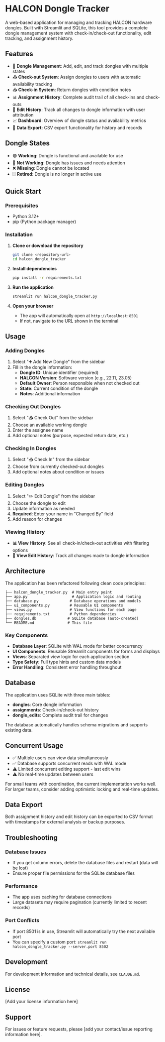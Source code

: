 # HALCON Dongle Tracker

A web-based application for managing and tracking HALCON hardware dongles. Built with Streamlit and SQLite, this tool provides a complete dongle management system with check-in/check-out functionality, edit tracking, and assignment history.

## Features

- 🔐 **Dongle Management**: Add, edit, and track dongles with multiple states
- 📤 **Check-out System**: Assign dongles to users with automatic availability tracking
- 📥 **Check-in System**: Return dongles with condition notes
- 📊 **Assignment History**: Complete audit trail of all check-ins and check-outs
- 📝 **Edit History**: Track all changes to dongle information with user attribution
- 📈 **Dashboard**: Overview of dongle status and availability metrics
- 💾 **Data Export**: CSV export functionality for history and records

## Dongle States

- 🟢 **Working**: Dongle is functional and available for use
- 🔴 **Not Working**: Dongle has issues and needs attention
- ❌ **Missing**: Dongle cannot be located
- 🗄️ **Retired**: Dongle is no longer in active use

## Quick Start

### Prerequisites

- Python 3.12+ 
- pip (Python package manager)

### Installation

1. **Clone or download the repository**
   ```bash
   git clone <repository-url>
   cd halcon_dongle_tracker
   ```

2. **Install dependencies**
   ```bash
   pip install -r requirements.txt
   ```

3. **Run the application**
   ```bash
   streamlit run halcon_dongle_tracker.py
   ```

4. **Open your browser**
   - The app will automatically open at `http://localhost:8501`
   - If not, navigate to the URL shown in the terminal

## Usage

### Adding Dongles
1. Select "➕ Add New Dongle" from the sidebar
2. Fill in the dongle information:
   - **Dongle ID**: Unique identifier (required)
   - **HALCON Version**: Software version (e.g., 22.11, 23.05)
   - **Default Owner**: Person responsible when not checked out
   - **State**: Current condition of the dongle
   - **Notes**: Additional information

### Checking Out Dongles
1. Select "📤 Check Out" from the sidebar
2. Choose an available working dongle
3. Enter the assignee name
4. Add optional notes (purpose, expected return date, etc.)

### Checking In Dongles
1. Select "📥 Check In" from the sidebar
2. Choose from currently checked-out dongles
3. Add optional notes about condition or issues

### Editing Dongles
1. Select "✏️ Edit Dongle" from the sidebar
2. Choose the dongle to edit
3. Update information as needed
4. **Required**: Enter your name in "Changed By" field
5. Add reason for changes

### Viewing History
- **📊 View History**: See all check-in/check-out activities with filtering options
- **📝 View Edit History**: Track all changes made to dongle information

## Architecture

The application has been refactored following clean code principles:

```
├── halcon_dongle_tracker.py  # Main entry point
├── app.py                    # Application logic and routing
├── database.py              # Database operations and models
├── ui_components.py         # Reusable UI components
├── views.py                 # View functions for each page
├── requirements.txt         # Python dependencies
├── dongles.db              # SQLite database (auto-created)
└── README.md               # This file
```

### Key Components

- **Database Layer**: SQLite with WAL mode for better concurrency
- **UI Components**: Reusable Streamlit components for forms and displays  
- **Views**: Separated view logic for each application section
- **Type Safety**: Full type hints and custom data models
- **Error Handling**: Consistent error handling throughout

## Database

The application uses SQLite with three main tables:

- **dongles**: Core dongle information
- **assignments**: Check-in/check-out history
- **dongle_edits**: Complete audit trail for changes

The database automatically handles schema migrations and supports existing data.

## Concurrent Usage

- ✅ Multiple users can view data simultaneously
- ✅ Database supports concurrent reads with WAL mode
- ⚠️ Limited concurrent editing support - last edit wins
- ⚠️ No real-time updates between users

For small teams with coordination, the current implementation works well. For larger teams, consider adding optimistic locking and real-time updates.

## Data Export

Both assignment history and edit history can be exported to CSV format with timestamps for external analysis or backup purposes.

## Troubleshooting

### Database Issues
- If you get column errors, delete the database files and restart (data will be lost)
- Ensure proper file permissions for the SQLite database files

### Performance
- The app uses caching for database connections
- Large datasets may require pagination (currently limited to recent records)

### Port Conflicts
- If port 8501 is in use, Streamlit will automatically try the next available port
- You can specify a custom port: `streamlit run halcon_dongle_tracker.py --server.port 8502`

## Development

For development information and technical details, see `CLAUDE.md`.

## License

[Add your license information here]

## Support

For issues or feature requests, please [add your contact/issue reporting information here].